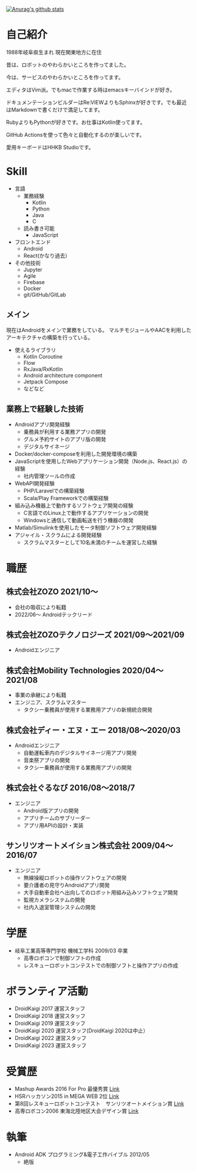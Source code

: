 [![Anurag's github stats](https://github-readme-stats.vercel.app/api?username=iwata-n)](https://github.com/anuraghazra/github-readme-stats)

# 自己紹介
1988年岐阜県生まれ
現在関東地方に在住

昔は、ロボットのやわらかいところを作ってました。

今は、サービスのやわらかいところを作ってます。

エディタはVim派。でもmacで作業する時はemacsキーバインドが好き。

ドキュメンテーションビルダーはRe:VIEWよりもSphinxが好きです。でも最近はMarkdownで書くだけで満足してます。

RubyよりもPythonが好きです。お仕事はKotlin使ってます。

GitHub Actionsを使って色々と自動化するのが楽しいです。

愛用キーボードはHHKB Studioです。

# Skill
- 言語
  - 業務経験
    - Kotlin
    - Python
    - Java
    - C
  - 読み書き可能
    - JavaScript
- フロントエンド
  - Android
  - React(かなり過去）
- その他技術
  - Jupyter
  - Agile
  - Firebase
  - Docker
  - git/GitHub/GitLab

## メイン
現在はAndroidをメインで業務をしている。
マルチモジュールやAACを利用したアーキテクチャの構築を行っている。

- 使えるライブラリ
  - Kotlin Coroutine
  - Flow
  - RxJava/RxKotlin
  - Android architecture component
  - Jetpack Compose
  - などなど

## 業務上で経験した技術
- Androidアプリ開発経験
  - 乗務員が利用する業務アプリの開発
  - グルメ予約サイトのアプリ版の開発
  - デジタルサイネージ
- Docker/docker-composeを利用した開発環境の構築
- JavaScriptを使用したWebアプリケーション開発（Node.js、React.js）の経験
  - 社内管理ツールの作成
- WebAPI開発経験
  - PHP/Laravelでの構築経験 
  - Scala/Play Frameworkでの構築経験
- 組み込み機器上で動作するソフトウェア開発の経験
  - C言語でのLinux上で動作するアプリケーションの開発
  - Windowsと通信して動画転送を行う機器の開発
- Matlab/Simulinkを使用したモータ制御ソフトウェア開発経験
- アジャイル・スクラムによる開発経験
  - スクラムマスターとして10名未満のチームを運営した経験


# 職歴
## 株式会社ZOZO 2021/10〜
  - 会社の吸収により転籍
  - 2022/06〜 Androidテックリード

## 株式会社ZOZOテクノロジーズ 2021/09〜2021/09
  - Androidエンジニア

## 株式会社Mobility Technologies 2020/04〜2021/08
  - 事業の承継により転籍
  - エンジニア、スクラムマスター
    - タクシー乗務員が使用する業務用アプリの新規統合開発

## 株式会社ディー・エヌ・エー 2018/08〜2020/03
  - Androidエンジニア
    - 自動運転車内のデジタルサイネージ用アプリ開発
    - 音楽祭アプリの開発
    - タクシー乗務員が使用する業務用アプリの開発

## 株式会社ぐるなび  2016/08〜2018/7
  - エンジニア
    - Android版アプリの開発
    - アプリチームのサブリーダー
    - アプリ用APIの設計・実装

## サンリツオートメイション株式会社 2009/04〜2016/07
  - エンジニア
    - 無線操縦ロボットの操作ソフトウェアの開発
    - 要介護者の見守りAndroidアプリ開発
    - 大手自動車会社へ出向してのロボット用組み込みソフトウェア開発
    - 監視カメラシステムの開発
    - 社内入退室管理システムの開発
    
# 学歴
- 岐阜工業高等専門学校 機械工学科 2009/03 卒業
  - 高専ロボコンで制御ソフトの作成
  - レスキューロボットコンテストでの制御ソフトと操作アプリの作成
  
# ボランティア活動
- DroidKaigi 2017 運営スタッフ
- DroidKaigi 2018 運営スタッフ
- DroidKaigi 2019 運営スタッフ
- DroidKaigi 2020 運営スタッフ(DroidKaigi 2020は中止）
- DroidKaigi 2022 運営スタッフ
- DroidKaigi 2023 運営スタッフ

# 受賞歴
- Mashup Awards 2016 For Pro 最優秀賞 [Link](https://ma2017.we-are-ma.jp/winninglist-2016/)
- HSRハッカソン2015 in MEGA WEB 2位 [Link](https://robotstart.info/2015/09/15/hsr-hackathon-2015-in-mega-web-report-4.html)
- 第8回レスキューロボットコンテスト　サンリツオートメイション賞 [Link](https://www.rescue-robot-contest.org/forTeam/8th-contest/honsen/hyousyou)
- 高専ロボコン2006 東海北陸地区大会デザイン賞 [Link](http://www.gifu-nct.ac.jp/mecha/inaba/2006/result.html)

# 執筆
- Android ADK プログラミング&電子工作バイブル 2012/05
  - 絶版
